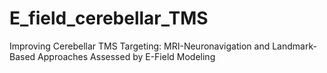 # E_field_cerebellar_TMS
Improving Cerebellar TMS Targeting: MRI-Neuronavigation and Landmark-Based Approaches Assessed by E-Field Modeling
